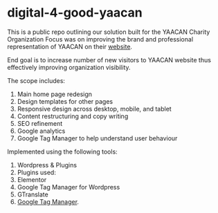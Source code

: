 # digital-4-good-yaacan
This is a public repo outlining our solution built for the YAACAN Charity Organization
Focus was on improving the brand and professional representation of YAACAN on their [website](https://yaacan.org/).  

End goal is to increase number of new visitors to YAACAN website thus effectively improving organization visibility. 

The scope includes: 

1. Main home page redesign 
1. Design templates for other pages 
1. Responsive design across desktop, mobile, and tablet 
1. Content restructuring and copy writing 
1. SEO refinement  
1. Google analytics 
1. Google Tag Manager to help understand user behaviour 

Implemented using the following tools:
1. Wordpress & Plugins
1. Plugins used: 
  1. Elementor
  1. Google Tag Manager for Wordpress
  1. GTranslate
1. [Google Tag Manager](https://tagmanager.google.com/).
